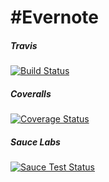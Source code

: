 #Evernote
================
##### Travis
[![Build Status](https://travis-ci.org/ABarnhard/evernote.svg?branch=master)](https://travis-ci.org/ABarnhard/evernote)
##### Coveralls
[![Coverage Status](https://coveralls.io/repos/ABarnhard/evernote/badge.png?branch=master)](https://coveralls.io/r/ABarnhard/evernote?branch=master)
##### Sauce Labs
[![Sauce Test Status](https://saucelabs.com/buildstatus/admbarn_open)](https://saucelabs.com/u/admbarn_open)
